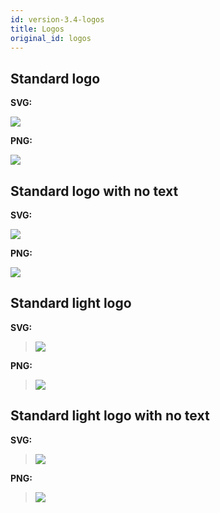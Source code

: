 ```yaml
---
id: version-3.4-logos
title: Logos
original_id: logos
---
```


## Standard logo

**SVG:**

![](/img/logos/pnpm-standard.svg)

**PNG:**

![](/img/logos/pnpm-standard.png)

## Standard logo with no text

**SVG:**

![](/img/logos/pnpm-standard-no-text.svg)

**PNG:**

![](/img/logos/pnpm-standard-no-text.png)

## Standard light logo

**SVG:**

> ![](/img/logos/pnpm-light.svg)

**PNG:**

> ![](/img/logos/pnpm-light.png)

## Standard light logo with no text

**SVG:**

> ![](/img/logos/pnpm-light-no-text.svg)

**PNG:**

> ![](/img/logos/pnpm-light-no-text.png)
